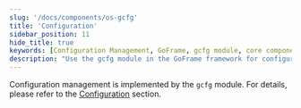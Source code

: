 ```yaml
---
slug: '/docs/components/os-gcfg'
title: 'Configuration'
sidebar_position: 11
hide_title: true
keywords: [Configuration Management, GoFrame, gcfg module, core components, application configuration, GoFrame framework, flexible configuration, development framework, system configuration, configuration files]
description: "Use the gcfg module in the GoFrame framework for configuration management. The gcfg module supports flexible application and system configuration, helping developers to manage and organize configuration files more efficiently, ensuring the stability and flexibility of the application."
---
```


Configuration management is implemented by the `gcfg` module. For details, please refer to the [Configuration](../../核心组件/配置管理/配置管理.md) section.